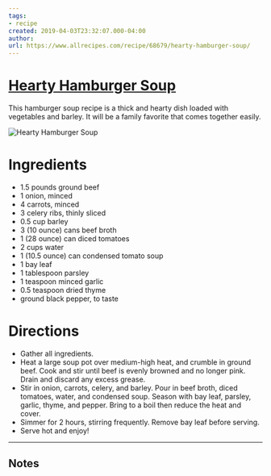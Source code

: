 ```yaml
---
tags: 
- recipe 
created: 2019-04-03T23:32:07.000-04:00
author: 
url: https://www.allrecipes.com/recipe/68679/hearty-hamburger-soup/ 
---
```


# [Hearty Hamburger Soup](https://www.allrecipes.com/recipe/68679/hearty-hamburger-soup/)

This hamburger soup recipe is a thick and hearty dish loaded with vegetables and barley. It will be a family favorite that comes together easily.

![Hearty Hamburger Soup](https://www.allrecipes.com/thmb/eygnGjuUWALAD358mFTKb9nQkIk=/1500x0/filters:no_upscale():max_bytes(150000):strip_icc()/68679-hearty-hamburger-soup-DDMFS-4x3-9b99bc50a9df47ba902317641b5c7bc8.jpg)

# Ingredients

- 1.5 pounds ground beef
- 1 onion, minced
- 4 carrots, minced
- 3 celery ribs, thinly sliced
- 0.5 cup barley
- 3 (10 ounce) cans beef broth
- 1 (28 ounce) can diced tomatoes
- 2 cups water
- 1 (10.5 ounce) can condensed tomato soup
- 1 bay leaf
- 1 tablespoon parsley
- 1 teaspoon minced garlic
- 0.5 teaspoon dried thyme
- ground black pepper, to taste

# Directions

- Gather all ingredients.
- Heat a large soup pot over medium-high heat, and crumble in ground beef. Cook and stir until beef is evenly browned and no longer pink. Drain and discard any excess grease.
- Stir in onion, carrots, celery, and barley. Pour in beef broth, diced tomatoes, water, and condensed soup. Season with bay leaf, parsley, garlic, thyme, and pepper. Bring to a boil then reduce the heat and cover.
- Simmer for 2 hours, stirring frequently. Remove bay leaf before serving.
- Serve hot and enjoy!

-----

## Notes
